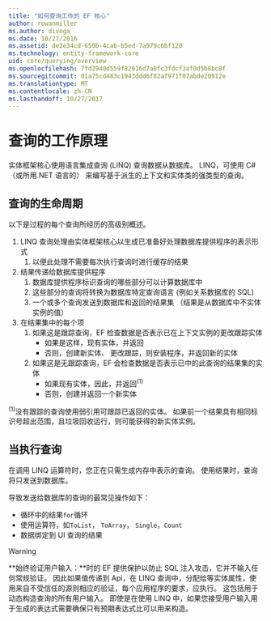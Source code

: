 ```yaml
---
title: "如何查询工作的 EF 核心"
author: rowanmiller
ms.author: divega
ms.date: 10/27/2016
ms.assetid: de2e34cd-659b-4cab-b5ed-7a979c6bf120
ms.technology: entity-framework-core
uid: core/querying/overview
ms.openlocfilehash: 7fd2940d559f82016d7a8fc3fdcf3af0d5b8bc8f
ms.sourcegitcommit: 01a75cd483c1943ddd6f82af971f07abde20912e
ms.translationtype: MT
ms.contentlocale: zh-CN
ms.lasthandoff: 10/27/2017
---
```

# <a name="how-queries-work"></a>查询的工作原理

实体框架核心使用语言集成查询 (LINQ) 查询数据从数据库。 LINQ，可使用 C# （或所用.NET 语言的） 来编写基于派生的上下文和实体类的强类型的查询。

## <a name="the-life-of-a-query"></a>查询的生命周期

以下是过程的每个查询所经历的高级别概述。

1. LINQ 查询处理由实体框架核心以生成已准备好处理数据库提供程序的表示形式
   1. 以便此处理不需要每次执行查询时进行缓存的结果
2. 结果传递给数据库提供程序
   1. 数据库提供程序标识查询的哪些部分可以计算数据库中
   2. 这些部分的查询将转换为数据库特定查询语言 (例如关系数据库的 SQL)
   3. 一个或多个查询发送到数据库和返回的结果集 （结果是从数据库中不实体实例的值）
3. 在结果集中的每个项
   1. 如果这是跟踪查询，EF 检查数据是否表示已在上下文实例的更改跟踪实体
      * 如果是这样，现有实体，并返回
      * 否则，创建新实体、 更改跟踪，则安装程序，并返回新的实体
   2. 如果这是无跟踪查询，EF 会检查数据是否表示已中的此查询的结果集的实体
      * 如果现有实体，因此，并返回<sup>(1)</sup>
      * 否则，创建并返回一个新实体

<sup>(1)</sup>没有跟踪的查询使用弱引用可跟踪已返回的实体。 如果前一个结果具有相同标识号超出范围，且垃圾回收运行，则可能获得的新实体实例。

## <a name="when-queries-are-executed"></a>当执行查询

在调用 LINQ 运算符时，您正在只需生成内存中表示的查询。 使用结果时，查询将只发送到数据库。

导致发送给数据库的查询的最常见操作如下：
* 循环中的结果`for`循环
* 使用运算符，如`ToList`， `ToArray`， `Single`，`Count`
* 数据绑定到 UI 查询的结果

> [!WARNING]  
> **始终验证用户输入：**时的 EF 提供保护以防止 SQL 注入攻击，它并不输入任何常规验证。 因此如果值传递到 Api，在 LINQ 查询中，分配给等实体属性，使用来自不受信任的源则相应的验证，每个应用程序的要求，应执行。 这包括用于动态构造查询的所有用户输入。 即使是在使用 LINQ 中，如果您接受用户输入用于生成的表达式需要确保只有预期表达式比可以用来构造。
